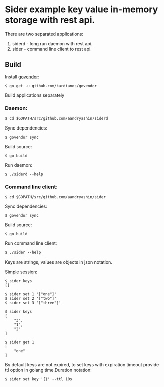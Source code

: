 # Sider example key value in-memory storage with rest api.

There are two separated applications:
1. siderd - long run daemon with rest api.
2. sider - command line client to rest api.

## Build

Install [govendor](https://github.com/kardianos/govendor):
```
$ go get -u github.com/kardianos/govendor
```

Build applications separately

### Daemon:
```
$ cd $GOPATH/src/github.com/aandryashin/siderd
```
Sync dependencies:
```
$ govendor sync
```
Build source:
```
$ go build
```
Run daemon:
```
$ ./siderd --help
```

### Command line client:
```
$ cd $GOPATH/src/github.com/aandryashin/sider
```
Sync dependencies:
```
$ govendor sync
```
Build source:
```
$ go build
```
Run command line client:
```
$ ./sider --help
```

Keys are strings, values are objects in json notation.

Simple session:
```
$ sider keys
[]

$ sider set 1 '["one"]'
$ sider set 2 '["two"]'
$ sider set 3 '["three"]'

$ sider keys
[
    "3",
    "1",
    "2"
]

$ sider get 1
[
    "one"
]
```

By default keys are not expired, to set keys with expiration timeout provide ttl option in golang time.Duration notation:
```
$ sider set key '{}' --ttl 10s
```
